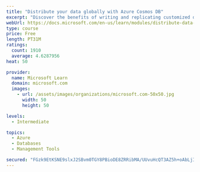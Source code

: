 ```yaml
---
title: "Distribute your data globally with Azure Cosmos DB"
excerpt: "Discover the benefits of writing and replicating customized data to regions around the world with Azure Cosmos DB global distribution."
webUrl: https://docs.microsoft.com/en-us/learn/modules/distribute-data-globally-with-cosmos-db/
type: course
price: Free
length: PT31M
ratings:
  count: 1910
  average: 4.6287956
heat: 50

provider:
  name: Microsoft Learn
  domain: microsoft.com
  images:
    - url: /assets/images/organizations/microsoft.com-50x50.jpg
      width: 50
      height: 50

levels:
  - Intermediate

topics:
  - Azure
  - Databases
  - Management Tools

secured: "FGzk9EtKSNE9slxJ2SBvm0TGY8PBioDE8ZRRibMA/UUvuHcQT3AZ5h+oAbLjIQpRUXz2GNSyzitbnLH/vOdF2dcQIG0lC6e2xkOplA572r1yfDEtwW26kKJF7e4zF8AoZ/r3M3Ci93Xq9Wv7yU3i85LRK3XGkAneKSus7UQo85KhhNIU7jhl6sZo8iVAEY1JRIcyGarIxpeKB8otFQp9652lBpwnNfZIAgfism49OuhDTilpxDE1aykhwioJMMjqAMGyk9/kinNVz+umKR7N3z1WNPqsOtN0sLqDoRrsKjF3WfAjNZdXbSCtgBm4Vz0+VEn9ermayx7Rzu+M+XKONV9NcHPVc5XqkhP2G0vUBMSwFlQAYPWkx8+DCDH1iiMHpNUt9vLMjWFexD8WAy7lPKvzsL4Qva7OoRMvoER40Ro=;bZd7ZkcKaCi52gLxisD1Aw=="
---
```


